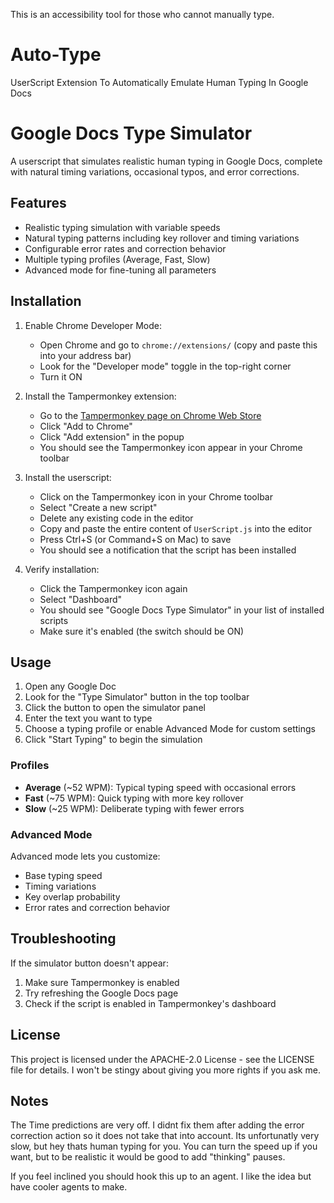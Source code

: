 This is an accessibility tool for those who cannot manually type.

# Auto-Type
UserScript Extension To Automatically Emulate Human Typing In Google Docs

# Google Docs Type Simulator

A userscript that simulates realistic human typing in Google Docs, complete with natural timing variations, occasional typos, and error corrections.

## Features

- Realistic typing simulation with variable speeds
- Natural typing patterns including key rollover and timing variations
- Configurable error rates and correction behavior
- Multiple typing profiles (Average, Fast, Slow)
- Advanced mode for fine-tuning all parameters

## Installation

1. Enable Chrome Developer Mode:
   - Open Chrome and go to `chrome://extensions/` (copy and paste this into your address bar)
   - Look for the "Developer mode" toggle in the top-right corner
   - Turn it ON

2. Install the Tampermonkey extension:
   - Go to the [Tampermonkey page on Chrome Web Store](https://chrome.google.com/webstore/detail/tampermonkey/dhdgffkkebhmkfjojejmpbldmpobfkfo)
   - Click "Add to Chrome"
   - Click "Add extension" in the popup
   - You should see the Tampermonkey icon appear in your Chrome toolbar

3. Install the userscript:
   - Click on the Tampermonkey icon in your Chrome toolbar
   - Select "Create a new script"
   - Delete any existing code in the editor
   - Copy and paste the entire content of `UserScript.js` into the editor
   - Press Ctrl+S (or Command+S on Mac) to save
   - You should see a notification that the script has been installed

4. Verify installation:
   - Click the Tampermonkey icon again
   - Select "Dashboard"
   - You should see "Google Docs Type Simulator" in your list of installed scripts
   - Make sure it's enabled (the switch should be ON)

## Usage

1. Open any Google Doc
2. Look for the "Type Simulator" button in the top toolbar
3. Click the button to open the simulator panel
4. Enter the text you want to type
5. Choose a typing profile or enable Advanced Mode for custom settings
6. Click "Start Typing" to begin the simulation

### Profiles

- **Average** (~52 WPM): Typical typing speed with occasional errors
- **Fast** (~75 WPM): Quick typing with more key rollover
- **Slow** (~25 WPM): Deliberate typing with fewer errors

### Advanced Mode

Advanced mode lets you customize:
- Base typing speed
- Timing variations
- Key overlap probability
- Error rates and correction behavior

## Troubleshooting

If the simulator button doesn't appear:
1. Make sure Tampermonkey is enabled
2. Try refreshing the Google Docs page
3. Check if the script is enabled in Tampermonkey's dashboard

## License

This project is licensed under the APACHE-2.0 License - see the LICENSE file for details.
I won't be stingy about giving you more rights if you ask me.

## Notes
The Time predictions are very off. I didnt fix them after adding the error correction action so it does not take that into account.
Its unfortunatly very slow, but hey thats human typing for you. You can turn the speed up if you want, but to be realistic it would be
good to add "thinking" pauses.

If you feel inclined you should hook this up to an agent. I like the idea but have cooler agents to make. 

